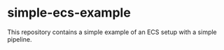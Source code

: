 # simple-ecs-example
This repository contains a simple example of an ECS setup with a simple pipeline.
